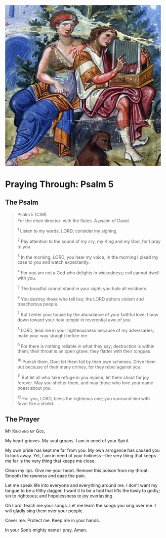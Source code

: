 <img class="intro-right" src="../images/art-paris-psalter.jpg">

<style>
  li {list-style-type: none;}
  p + ul {
    margin-top: -18px;
}
</style>

# Praying Through: Psalm 5

## The Psalm

>Psalm 5 (CSB)  
><sup></sup> For the choir director: with the flutes. A psalm of David. 
>
><sup>1</sup> Listen to my words, LORD; consider my sighing. 
>
><sup>2</sup> Pay attention to the sound of my cry, my King and my God, for I pray to you. 
>
><sup>3</sup> In the morning, LORD, you hear my voice; in the morning I plead my case to you and watch expectantly. 
>
><sup>4</sup> For you are not a God who delights in wickedness; evil cannot dwell with you. 
>
><sup>5</sup> The boastful cannot stand in your sight; you hate all evildoers. 
>
><sup>6</sup> You destroy those who tell lies; the LORD abhors violent and treacherous people. 
>
><sup>7</sup> But I enter your house by the abundance of your faithful love; I bow down toward your holy temple in reverential awe of you. 
>
><sup>8</sup> LORD, lead me in your righteousness because of my adversaries; make your way straight before me. 
>
><sup>9</sup> For there is nothing reliable in what they say; destruction is within them; their throat is an open grave; they flatter with their tongues. 
>
><sup>10</sup> Punish them, God; let them fall by their own schemes. Drive them out because of their many crimes, for they rebel against you. 
>
><sup>11</sup> But let all who take refuge in you rejoice; let them shout for joy forever. May you shelter them, and may those who love your name boast about you. 
>
><sup>12</sup> For you, LORD, bless the righteous one; you surround him with favor like a shield.

## The Prayer

<div style="font-variant: small-caps;">
My King and my God,
</div>

My heart grieves. My soul groans. I am in need of your Spirit.

My own pride has kept me far from you. My own arrogance has caused you to look away. Yet, I am in need of your holiness—the very thing that keeps me far is the very thing that keeps me close.

Clean my lips.
Give me your heart.
Remove this poison from my throat. Smooth the rawness and ease the pain.

Let me speak life into everyone and everything around me.
I don’t want my tongue to be a filthy dagger. I want it to be a tool that lifts the lowly to godly; sin to righteous; and hopelessness to joy everlasting.

Oh Lord, teach me your songs.
Let me learn the songs you sing over me. I will gladly sing them over your people.

Cover me. Protect me. Keep me in your hands.

In your Son’s mighty name I pray,
Amen.
